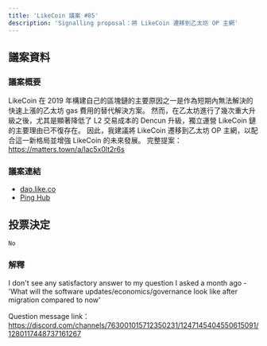 ```yaml
---
title: 'LikeCoin 議案 #85'
description: 'Signalling proposal：將 LikeCoin 遷移到乙太坊 OP 主網'
---
```


## 議案資料

### 議案概要

LikeCoin 在 2019 年構建自己的區塊鏈的主要原因之一是作為短期內無法解決的快速上漲的乙太坊 gas 費用的替代解決方案。
然而，在乙太坊進行了幾次重大升級之後，尤其是顯著降低了 L2 交易成本的 Dencun 升級，獨立運營 LikeCoin 鏈的主要理由已不復存在。
因此，我建議將 LikeCoin 遷移到乙太坊 OP 主網，以配合這一新格局並增強 LikeCoin 的未來發展。
完整提案： https://matters.town/a/lac5x0lt2r6s

### 議案連結
- [dao.like.co](https://dao.like.co/proposals/85)
- [Ping Hub](https://ping.pub/likecoin/gov/85)


## 投票決定
`No`

### 解釋
I don't see any satisfactory answer to my question I asked a month ago - 'What will the software updates/economics/governance look like after migration compared to now'

Question message link：
https://discord.com/channels/763001015712350231/1247145404550615091/1280117448737161267
